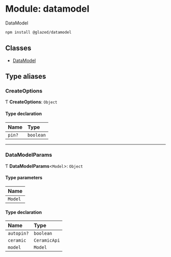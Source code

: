# Module: datamodel

DataModel

```sh
npm install @glazed/datamodel
```

## Classes

- [DataModel](../classes/datamodel.DataModel.md)

## Type aliases

### CreateOptions

Ƭ **CreateOptions**: `Object`

#### Type declaration

| Name | Type |
| :------ | :------ |
| `pin?` | `boolean` |

___

### DataModelParams

Ƭ **DataModelParams**<`Model`\>: `Object`

#### Type parameters

| Name |
| :------ |
| `Model` |

#### Type declaration

| Name | Type |
| :------ | :------ |
| `autopin?` | `boolean` |
| `ceramic` | `CeramicApi` |
| `model` | `Model` |
